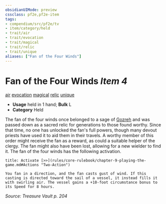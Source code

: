 ```yaml
---
obsidianUIMode: preview
cssclass: pf2e,pf2e-item
tags:
- compendium/src/pf2e/tv
- item/category/held
- trait/air
- trait/evocation
- trait/magical
- trait/relic
- trait/unique
aliases: ["Fan of the Four Winds"]
---
```

# Fan of the Four Winds *Item 4*  
[air](rules/traits/air.md "Air Energy & Element Trait")  [evocation](rules/traits/evocation.md "Evocation School Trait")  [magical](rules/traits/magical.md "Magical Item Trait")  [relic](rules/traits/relic-tv.md "Relic Item Trait")  [unique](rules/traits/unique.md "Unique Rarity Trait")  

- **Usage** held in 1 hand; **Bulk** L
- **Category** Held

The fan of the four winds once belonged to a sage of [Gozreh](compendium/setting/deities/gozreh.md) and was passed down as a sacred relic for generations to those found worthy. Since that time, no one has unlocked the fan's full powers, though many devout priests have used it to aid them in their travels. A worthy member of this order might receive the fan as a reward, as could a suitable helper of the clergy. The fan might also have been lost, allowing for a new wielder to find it. The fan of the four winds has the following activation.

```ad-embed-ability
title: Activate [>>](rules/core-rulebook/chapter-9-playing-the-game.md#Actions "Two-Action")

You fan in a direction, and the fan casts gust of wind. If this casting is directed toward the sail of a vessel, it instead fills it with swirling air. The vessel gains a +10-foot circumstance bonus to its Speed for 8 hours.
```

*Source: Treasure Vault p. 204*